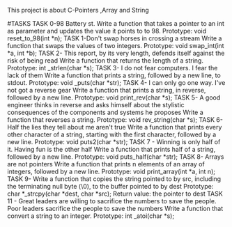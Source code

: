 This project is about 	C-Pointers ,Array and String

#TASKS
TASK 0-98 Battery st.
Write a function that takes a pointer to an int as parameter and updates the value it points to to 98.
Prototype: void reset_to_98(int *n);
TASK 1-Don't swap horses in crossing a stream
Write a function that swaps the values of two integers.
Prototype: void swap_int(int *a, int *b);
TASK 2- This report, by its very length, defends itself against the risk of being read
Write a function that returns the length of a string.
Prototype: int _strlen(char *s);
TASK 3- I do not fear computers. I fear the lack of them
Write a function that prints a string, followed by a new line, to stdout.
Prototype: void _puts(char *str);
TASK 4- I can only go one way. I've not got a reverse gear
Write a function that prints a string, in reverse, followed by a new line.
Prototype: void print_rev(char *s);
TASK 5- A good engineer thinks in reverse and asks himself about the stylistic consequences of the components and systems he proposes
Write a function that reverses a string.
Prototype: void rev_string(char *s);
TASK 6-  Half the lies they tell about me aren't true
Write a function that prints every other character of a string, starting with the first character, followed by a new line.
Prototype: void puts2(char *str);
TASK 7 - Winning is only half of it. Having fun is the other half
Write a function that prints half of a string, followed by a new line.
Prototype: void puts_half(char *str);
TASK 8- Arrays are not pointers
Write a function that prints n elements of an array of integers, followed by a new line.
Prototype: void print_array(int *a, int n);
TASK 9- Write a function that copies the string pointed to by src, including the terminating null byte (\0), to the buffer pointed to by dest
Prototype: char *_strcpy(char *dest, char *src);
Return value: the pointer to dest
TASK 11 - Great leaders are willing to sacrifice the numbers to save the people. Poor leaders sacrifice the people to save the numbers
Write a function that convert a string to an integer.
Prototype: int _atoi(char *s);
